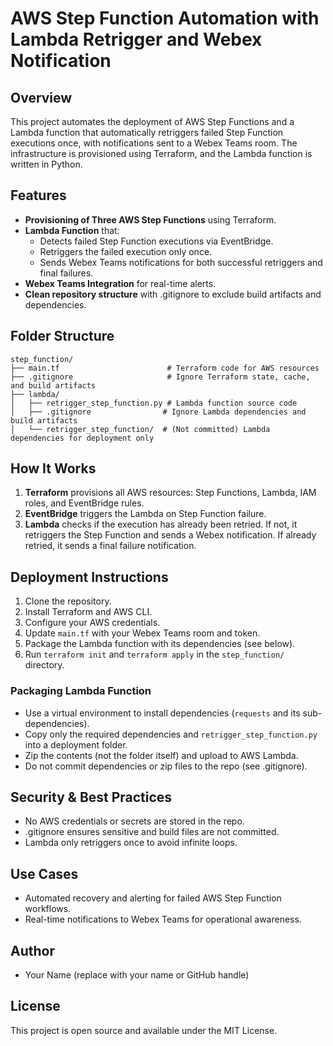 # AWS Step Function Automation with Lambda Retrigger and Webex Notification

## Overview
This project automates the deployment of AWS Step Functions and a Lambda function that automatically retriggers failed Step Function executions once, with notifications sent to a Webex Teams room. The infrastructure is provisioned using Terraform, and the Lambda function is written in Python.

## Features
- **Provisioning of Three AWS Step Functions** using Terraform.
- **Lambda Function** that:
  - Detects failed Step Function executions via EventBridge.
  - Retriggers the failed execution only once.
  - Sends Webex Teams notifications for both successful retriggers and final failures.
- **Webex Teams Integration** for real-time alerts.
- **Clean repository structure** with .gitignore to exclude build artifacts and dependencies.

## Folder Structure
```
step_function/
├── main.tf                        # Terraform code for AWS resources
├── .gitignore                     # Ignore Terraform state, cache, and build artifacts
├── lambda/
│   ├── retrigger_step_function.py # Lambda function source code
│   ├── .gitignore                # Ignore Lambda dependencies and build artifacts
│   └── retrigger_step_function/  # (Not committed) Lambda dependencies for deployment only
```

## How It Works
1. **Terraform** provisions all AWS resources: Step Functions, Lambda, IAM roles, and EventBridge rules.
2. **EventBridge** triggers the Lambda on Step Function failure.
3. **Lambda** checks if the execution has already been retried. If not, it retriggers the Step Function and sends a Webex notification. If already retried, it sends a final failure notification.

## Deployment Instructions
1. Clone the repository.
2. Install Terraform and AWS CLI.
3. Configure your AWS credentials.
4. Update `main.tf` with your Webex Teams room and token.
5. Package the Lambda function with its dependencies (see below).
6. Run `terraform init` and `terraform apply` in the `step_function/` directory.

### Packaging Lambda Function
- Use a virtual environment to install dependencies (`requests` and its sub-dependencies).
- Copy only the required dependencies and `retrigger_step_function.py` into a deployment folder.
- Zip the contents (not the folder itself) and upload to AWS Lambda.
- Do not commit dependencies or zip files to the repo (see .gitignore).

## Security & Best Practices
- No AWS credentials or secrets are stored in the repo.
- .gitignore ensures sensitive and build files are not committed.
- Lambda only retriggers once to avoid infinite loops.

## Use Cases
- Automated recovery and alerting for failed AWS Step Function workflows.
- Real-time notifications to Webex Teams for operational awareness.

## Author
- Your Name (replace with your name or GitHub handle)

## License
This project is open source and available under the MIT License.
